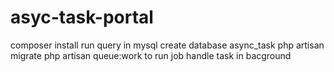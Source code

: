 # asyc-task-portal
composer install
run query in mysql
create database async_task
php artisan migrate
php artisan queue:work to run job  handle task in bacground